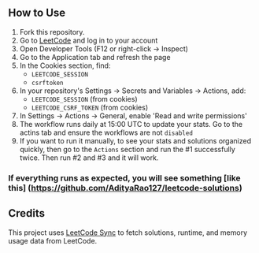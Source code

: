 ## How to Use
1. Fork this repository.
2. Go to [LeetCode](https://leetcode.com) and log in to your account
3. Open Developer Tools (F12 or right-click -> Inspect)
4. Go to the Application tab and refresh the page
5. In the Cookies section, find:
   - `LEETCODE_SESSION`
   - `csrftoken`
6. In your repository's Settings → Secrets and Variables → Actions, add:
   - `LEETCODE_SESSION` (from cookies)
   - `LEETCODE_CSRF_TOKEN` (from cookies)
7. In Settings → Actions → General, enable 'Read and write permissions'
8. The workflow runs daily at 15:00 UTC to update your stats. Go to the actins tab and ensure the workflows are not `disabled`
9. If you want to run it manually, to see your stats and solutions organized quickly, then go to the `Actions` section and run the #1 successfully twice. Then run #2 and #3 and it will work.

### If everything runs as expected, you will see something [like this] (https://github.com/AdityaRao127/leetcode-solutions)

## Credits
This project uses [LeetCode Sync](https://github.com/marketplace/actions/leetcode-sync) to fetch solutions, runtime, and memory usage data from LeetCode.
